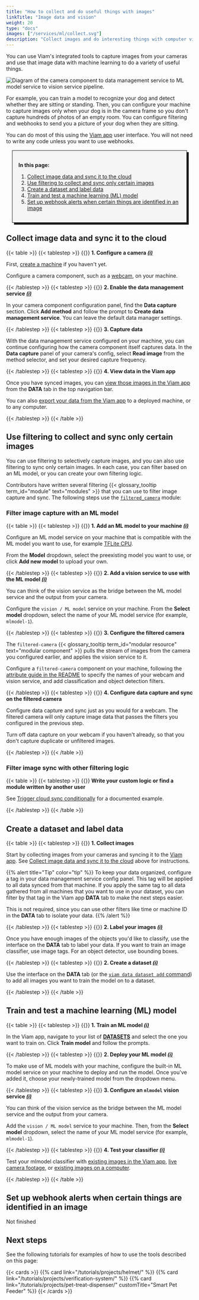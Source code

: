 ```yaml
---
title: "How to collect and do useful things with images"
linkTitle: "Image data and vision"
weight: 20
type: "docs"
images: ["/services/ml/collect.svg"]
description: "Collect images and do interesting things with computer vision, ML, and webhooks."
---
```


You can use Viam's integrated tools to capture images from your cameras and use that image data with machine learning to do a variety of useful things.

![Diagram of the camera component to data management service to ML model service to vision service pipeline.](/use-cases/ml-vision-diagram.png)

For example, you can train a model to recognize your dog and detect whether they are sitting or standing.
Then, you can configure your machine to capture images only when your dog is in the camera frame so you don't capture hundreds of photos of an empty room.
You can configure filtering and webhooks to send you a picture of your dog when they are sitting.

You can do most of this using the [Viam app](https://app.viam.com) user interface.
You will not need to write any code unless you want to use webhooks.

<div style="border:1px solid; box-shadow:5px 5px 0 0;padding:1rem; margin:1rem; background-color:#f5f5f5">

**In this page:**

1. [Collect image data and sync it to the cloud](#collect-image-data-and-sync-it-to-the-cloud)
2. [Use filtering to collect and sync only certain images](#use-filtering-to-collect-and-sync-only-certain-images)
3. [Create a dataset and label data](#create-a-dataset-and-label-data)
4. [Train and test a machine learning (ML) model](#train-and-test-a-machine-learning-ml-model)
5. [Set up webhook alerts when certain things are identified in an image](#set-up-webhook-alerts-when-certain-things-are-identified-in-an-image)

</div>

## Collect image data and sync it to the cloud

{{< table >}}
{{< tablestep >}}
{{<imgproc src="/icons/components/camera.svg" class="fill alignleft" style="max-width: 150px" declaredimensions=true alt="configure a camera component">}}
**1. Configure a camera [_(i)_](/components/camera/)**

First, [create a machine](/fleet/machines/#add-a-new-machine) if you haven't yet.

Configure a camera component, such as a [webcam](/components/camera/webcam/), on your machine.

{{< /tablestep >}}
{{< tablestep >}}
{{<imgproc src="/services/icons/data-management.svg" class="fill alignleft" style="max-width: 150px" declaredimensions=true alt="Collect data">}}
**2. Enable the data management service [_(i)_](/data/)**

In your camera component configuration panel, find the **Data capture** section.
Click **Add method** and follow the prompt to **Create data management service**.
You can leave the default data manager settings.

{{< /tablestep >}}
{{< tablestep >}}
{{<imgproc src="/services/icons/data-capture.svg" class="fill alignleft" style="max-width: 150px" declaredimensions=true alt="Collect data">}}
**3. Capture data**

With the data management service configured on your machine, you can continue configuring how the camera component itself captures data.
In the **Data capture** panel of your camera's config, select **Read image** from the method selector, and set your desired capture frequency.

{{< /tablestep >}}
{{< tablestep >}}
{{<imgproc src="/services/ml/collect.svg" class="fill alignleft" style="max-width: 150px"  declaredimensions=true alt="Train models">}}
**4. View data in the Viam app**

Once you have synced images, you can [view those images in the Viam app](/data/view/) from the **DATA** tab in the top navigation bar.

You can also [export your data from the Viam app](/data/export/) to a deployed machine, or to any computer.

{{< /tablestep >}}
{{< /table >}}

## Use filtering to collect and sync only certain images

You can use filtering to selectively capture images, and you can also use filtering to sync only certain images.
In each case, you can filter based on an ML model, or you can create your own filtering logic.

Contributors have written several filtering {{< glossary_tooltip term_id="module" text="modules" >}} that you can use to filter image capture and sync.
The following steps use the [`filtered_camera`](https://github.com/erh/filtered_camera) module:

### Filter image capture with an ML model

{{< table >}}
{{< tablestep >}}
{{<imgproc src="/services/ml/train.svg" class="fill alignleft" style="max-width: 150px"  declaredimensions=true alt="Train models">}}
**1. Add an ML model to your machine [_(i)_](/ml/deploy/)**

Configure an ML model service on your machine that is compatible with the ML model you want to use, for example [TFLite CPU](/ml/deploy/tflite_cpu/).

From the **Model** dropdown, select the preexisting model you want to use, or click **Add new model** to upload your own.

{{< /tablestep >}}
{{< tablestep >}}
{{<imgproc src="/services/icons/vision.svg" class="fill alignleft" style="max-width: 150px"  declaredimensions=true alt="Train models">}}
**2. Add a vision service to use with the ML model [_(i)_](/ml/vision/)**

You can think of the vision service as the bridge between the ML model service and the output from your camera.

Configure the `vision / ML model` service on your machine.
From the **Select model** dropdown, select the name of your ML model service (for example, `mlmodel-1`).

{{< /tablestep >}}
{{< tablestep >}}
{{<imgproc src="/services/icons/modular-registry.svg" class="fill alignleft" style="max-width: 150px"  declaredimensions=true alt="Train models">}}
**3. Configure the filtered camera**

The `filtered-camera` {{< glossary_tooltip term_id="modular resource" text="modular component" >}} pulls the stream of images from the camera you configured earlier, and applies the vision service to it.

Configure a `filtered-camera` component on your machine, following the [attribute guide in the README](https://github.com/erh/filtered_camera?tab=readme-ov-file#configure-your-filtered-camera) to specify the names of your webcam and vision service, and add classification and object detection filters.

{{< /tablestep >}}
{{< tablestep >}}
{{<imgproc src="/services/icons/data-capture.svg" class="fill alignleft" style="max-width: 150px"  declaredimensions=true alt="Train models">}}
**4. Configure data capture and sync on the filtered camera**

Configure data capture and sync just as you would for a webcam.
The filtered camera will only capture image data that passes the filters you configured in the previous step.

Turn off data capture on your webcam if you haven't already, so that you don't capture duplicate or unfiltered images.

{{< /tablestep >}}
{{< /table >}}

### Filter image sync with other filtering logic

{{< table >}}
{{< tablestep >}}
{{<imgproc src="/services/ml/configure.svg" class="fill alignleft" style="max-width: 150px"  declaredimensions=true alt="Train models">}}
**Write your custom logic or find a module written by another user**

See [Trigger cloud sync conditionally](/data/trigger-sync/) for a documented example.

{{< /tablestep >}}
{{< /table >}}

## Create a dataset and label data

{{< table >}}
{{< tablestep >}}
{{<imgproc src="/services/icons/data-capture.svg" class="fill alignleft" style="max-width: 150px" declaredimensions=true alt="Collect data">}}
**1. Collect images**

Start by collecting images from your cameras and syncing it to the [Viam app](https://app.viam.com).
See [Collect image data and sync it to the cloud](#collect-image-data-and-sync-it-to-the-cloud) above for instructions.

{{% alert title="Tip" color="tip" %}}
To keep your data organized, configure a tag in your data management service config panel.
This tag will be applied to all data synced from that machine.
If you apply the same tag to all data gathered from all machines that you want to use in your dataset, you can filter by that tag in the Viam app **DATA** tab to make the next steps easier.

This is not required, since you can use other filters like time or machine ID in the **DATA** tab to isolate your data.
{{% /alert %}}

{{< /tablestep >}}
{{< tablestep >}}
{{<imgproc src="/services/ml/collect.svg" class="fill alignleft" style="max-width: 150px" declaredimensions=true alt="Label data">}}
**2. Label your images [_(i)_](/data/dataset/)**

Once you have enough images of the objects you'd like to classify, use the interface on the **DATA** tab to label your data.
If you want to train an image classifier, use image tags.
For an object detector, use bounding boxes.

{{< /tablestep >}}
{{< tablestep >}}
{{<imgproc src="/services/ml/label.svg" class="fill alignleft" style="max-width: 150px" declaredimensions=true alt="Label data">}}
**2. Create a dataset [_(i)_](/data/dataset/)**

Use the interface on the **DATA** tab (or the [`viam data dataset add` command](/cli/#data)) to add all images you want to train the model on to a dataset.

{{< /tablestep >}}
{{< /table >}}

## Train and test a machine learning (ML) model

{{< table >}}
{{< tablestep >}}
{{<imgproc src="/services/ml/train.svg" class="fill alignleft" style="max-width: 150px" declaredimensions=true alt="Train models">}}
**1. Train an ML model [_(i)_](/ml/train-model/)**

In the Viam app, navigate to your list of [**DATASETS**](https://app.viam.com/data/datasets) and select the one you want to train on.
Click **Train model** and follow the prompts.

{{< /tablestep >}}
{{< tablestep >}}
{{<imgproc src="/registry/upload-module.svg" class="fill alignleft" style="max-width: 150px" declaredimensions=true alt="Train models">}}
**2. Deploy your ML model [_(i)_](/ml/deploy)**

To make use of ML models with your machine, configure the built-in ML model service on your machine to deploy and run the model.
Once you've added it, choose your newly-trained model from the dropdown menu.

{{< /tablestep >}}
{{< tablestep >}}
{{<imgproc src="/services/icons/vision.svg" class="fill alignleft" style="max-width: 150px" declaredimensions=true alt="Configure a service">}}
**3. Configure an <code>mlmodel</code> vision service [_(i)_](/ml/vision/)**

You can think of the vision service as the bridge between the ML model service and the output from your camera.

Add the `vision / ML model` service to your machine.
Then, from the **Select model** dropdown, select the name of your ML model service (for example, `mlmodel-1`).

{{< /tablestep >}}
{{< tablestep >}}
{{<imgproc src="/services/ml/deploy.svg" class="fill alignleft" style="max-width: 150px" declaredimensions=true alt="Deploy your model">}}
**4. Test your classifier [_(i)_](/ml/vision/mlmodel/#test-your-detector-or-classifier)**

Test your mlmodel classifier with [existing images in the Viam app](/ml/vision/mlmodel/#existing-images-in-the-cloud), [live camera footage,](/ml/vision/mlmodel/#live-camera-footage) or [existing images on a computer](/ml/vision/mlmodel/#existing-images-on-your-machine).

{{< /tablestep >}}
{{< /table >}}

## Set up webhook alerts when certain things are identified in an image

Not finished

## Next steps

See the following tutorials for examples of how to use the tools described on this page:

{{< cards >}}
{{% card link="/tutorials/projects/helmet/" %}}
{{% card link="/tutorials/projects/verification-system/" %}}
{{% card link="/tutorials/projects/pet-treat-dispenser/" customTitle="Smart Pet Feeder" %}}
{{< /cards >}}
